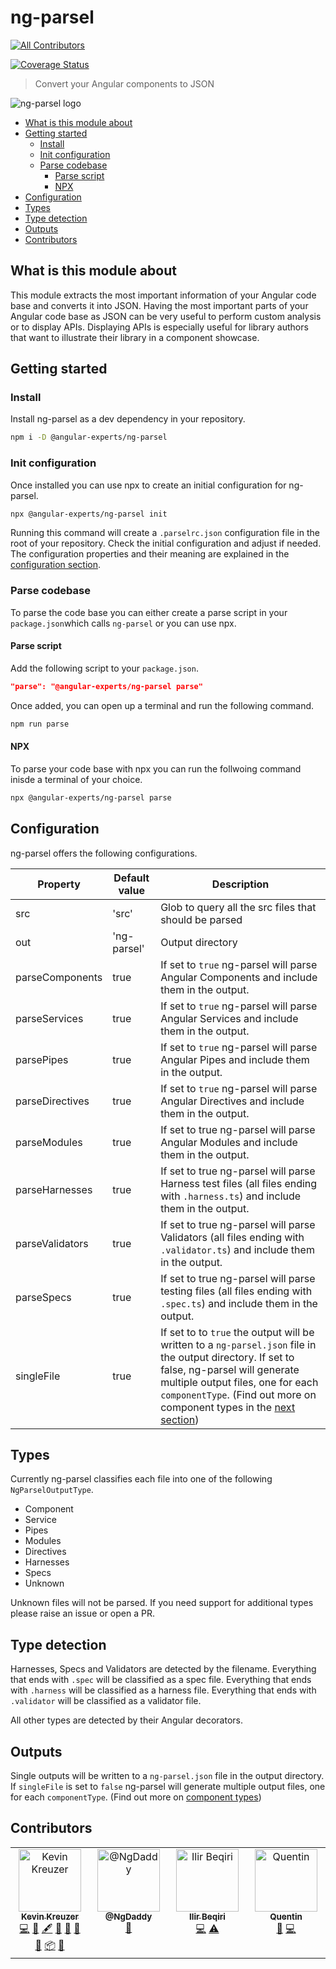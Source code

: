 # ng-parsel

<!-- ALL-CONTRIBUTORS-BADGE:START - Do not remove or modify this section -->

[![All Contributors](https://img.shields.io/badge/all_contributors-4-orange.svg?style=flat-square)](#contributors-)

<!-- ALL-CONTRIBUTORS-BADGE:END -->

[![Coverage Status](https://coveralls.io/repos/github/angular-experts-io/ng-parsel/badge.svg?branch=main)](https://coveralls.io/github/angular-experts-io/ng-parsel?branch=main)

> Convert your Angular components to JSON

![ng-parsel logo](https://raw.githubusercontent.com/kreuzerk/ng-parsel/main/docs/logo.png)

<!-- START doctoc generated TOC please keep comment here to allow auto update -->
<!-- DON'T EDIT THIS SECTION, INSTEAD RE-RUN doctoc TO UPDATE -->

- [What is this module about](#what-is-this-module-about)
- [Getting started](#getting-started)
  - [Install](#install)
  - [Init configuration](#init-configuration)
  - [Parse codebase](#parse-codebase)
    - [Parse script](#parse-script)
    - [NPX](#npx)
- [Configuration](#configuration)
- [Types](#types)
- [Type detection](#type-detection)
- [Outputs](#outputs)
- [Contributors](#contributors)

<!-- END doctoc generated TOC please keep comment here to allow auto update -->

## What is this module about

This module extracts the most important information of your Angular code base and converts it into JSON. Having the most
important parts of your Angular code base as JSON can be very useful to perform custom analysis or to display APIs.
Displaying APIs is especially useful for library authors that want to illustrate their library in a component showcase.

## Getting started

### Install

Install ng-parsel as a dev dependency in your repository.

```bash
npm i -D @angular-experts/ng-parsel
```

### Init configuration

Once installed you can use npx to create an initial configuration for ng-parsel.

```bash
npx @angular-experts/ng-parsel init
```

Running this command will create a `.parselrc.json` configuration file in the root of your repository. Check the initial
configuration and adjust if needed. The configuration properties and their meaning are explained in
the [configuration section](#configuration).

### Parse codebase

To parse the code base you can either create a parse script in your `package.json`which calls `ng-parsel` or you can use
npx.

#### Parse script

Add the following script to your `package.json`.

```json
"parse": "@angular-experts/ng-parsel parse"
```

Once added, you can open up a terminal and run the following command.

```bash
npm run parse
```

#### NPX

To parse your code base with npx you can run the follwoing command inisde a terminal of your choice.

```bash
npx @angular-experts/ng-parsel parse
```

## Configuration

ng-parsel offers the following configurations.

| Property        | Default value | Description                                                                                                                                                                                                                                                                |
| --------------- | ------------- | -------------------------------------------------------------------------------------------------------------------------------------------------------------------------------------------------------------------------------------------------------------------------- |
| src             | 'src'         | Glob to query all the src files that should be parsed                                                                                                                                                                                                                      |
| out             | 'ng-parsel'   | Output directory                                                                                                                                                                                                                                                           |
| parseComponents | true          | If set to `true` ng-parsel will parse Angular Components and include them in the output.                                                                                                                                                                                   |
| parseServices   | true          | If set to `true` ng-parsel will parse Angular Services and include them in the output.                                                                                                                                                                                     |
| parsePipes      | true          | If set to `true` ng-parsel will parse Angular Pipes and include them in the output.                                                                                                                                                                                        |
| parseDirectives | true          | If set to `true` ng-parsel will parse Angular Directives and include them in the output.                                                                                                                                                                                   |
| parseModules    | true          | If set to true ng-parsel will parse Angular Modules and include them in the output.                                                                                                                                                                                        |
| parseHarnesses  | true          | If set to true ng-parsel will parse Harness test files (all files ending with `.harness.ts`) and include them in the output.                                                                                                                                               |
| parseValidators | true          | If set to true ng-parsel will parse Validators (all files ending with `.validator.ts`) and include them in the output.                                                                                                                                                     |
| parseSpecs      | true          | If set to true ng-parsel will parse testing files (all files ending with `.spec.ts`) and include them in the output.                                                                                                                                                       |
| singleFile      | true          | If set to to `true` the output will be written to a `ng-parsel.json` file in the output directory. If set to false, ng-parsel will generate multiple output files, one for each `componentType`. (Find out more on component types in the [next section](#component-type)) |

## Types

Currently ng-parsel classifies each file into one of the following `NgParselOutputType`.

- Component
- Service
- Pipes
- Modules
- Directives
- Harnesses
- Specs
- Unknown

Unknown files will not be parsed. If you need support for additional types please raise an issue or open a PR.

## Type detection

Harnesses, Specs and Validators are detected by the filename. Everything that ends with `.spec` will be classified
as a spec file. Everything that ends with `.harness` will be classified as a harness file. Everything that ends with
`.validator` will be classified as a validator file.

All other types are detected by their Angular decorators.

## Outputs

Single outputs will be written to a `ng-parsel.json` file in the output directory.
If `singleFile` is set to `false` ng-parsel will generate multiple output files, one for each `componentType`. (Find out more on [component types](#component-type))

## Contributors

<!-- ALL-CONTRIBUTORS-LIST:START - Do not remove or modify this section -->
<!-- prettier-ignore-start -->
<!-- markdownlint-disable -->
<table>
  <tbody>
    <tr>
      <td align="center" valign="top" width="14.28%"><a href="https://medium.com/@kevinkreuzer"><img src="https://avatars.githubusercontent.com/u/5468954?v=4?s=100" width="100px;" alt="Kevin Kreuzer"/><br /><sub><b>Kevin Kreuzer</b></sub></a><br /><a href="https://github.com/angular-experts-io/ng-parsel/commits?author=kreuzerk" title="Code">💻</a> <a href="https://github.com/angular-experts-io/ng-parsel/issues?q=author%3Akreuzerk" title="Bug reports">🐛</a> <a href="#content-kreuzerk" title="Content">🖋</a> <a href="https://github.com/angular-experts-io/ng-parsel/commits?author=kreuzerk" title="Documentation">📖</a> <a href="#design-kreuzerk" title="Design">🎨</a> <a href="#ideas-kreuzerk" title="Ideas, Planning, & Feedback">🤔</a> <a href="#maintenance-kreuzerk" title="Maintenance">🚧</a> <a href="#platform-kreuzerk" title="Packaging/porting to new platform">📦</a> <a href="#research-kreuzerk" title="Research">🔬</a></td>
      <td align="center" valign="top" width="14.28%"><a href="https://www.npmjs.com/~ngdaddy"><img src="https://avatars.githubusercontent.com/u/81327266?v=4?s=100" width="100px;" alt="@NgDaddy"/><br /><sub><b>@NgDaddy</b></sub></a><br /><a href="#ideas-NgDaddy" title="Ideas, Planning, & Feedback">🤔</a></td>
      <td align="center" valign="top" width="14.28%"><a href="https://medium.com/@lilbeqiri"><img src="https://avatars.githubusercontent.com/u/24731032?v=4?s=100" width="100px;" alt="Ilir Beqiri"/><br /><sub><b>Ilir Beqiri</b></sub></a><br /><a href="https://github.com/angular-experts-io/ng-parsel/commits?author=ilirbeqirii" title="Code">💻</a> <a href="https://github.com/angular-experts-io/ng-parsel/commits?author=ilirbeqirii" title="Tests">⚠️</a></td>
      <td align="center" valign="top" width="14.28%"><a href="http://quentin.monmert.pagesperso-orange.fr/"><img src="https://avatars.githubusercontent.com/u/9989211?v=4?s=100" width="100px;" alt="Quentin"/><br /><sub><b>Quentin</b></sub></a><br /><a href="#maintenance-qmonmert" title="Maintenance">🚧</a> <a href="https://github.com/angular-experts-io/ng-parsel/commits?author=qmonmert" title="Code">💻</a></td>
    </tr>
  </tbody>
</table>

<!-- markdownlint-restore -->
<!-- prettier-ignore-end -->

<!-- ALL-CONTRIBUTORS-LIST:END -->
<!-- prettier-ignore-start -->
<!-- markdownlint-disable -->

<!-- markdownlint-restore -->
<!-- prettier-ignore-end -->

<!-- ALL-CONTRIBUTORS-LIST:END -->
